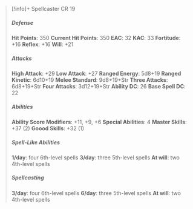 > [!info]+ Spellcaster CR 19
> ##### Defense
> **Hit Points**: 350
> **Current Hit Points**: 350
> **EAC**: 32
> **KAC**: 33
> **Fortitude**: +16
> **Reflex**: +16
> **Will**: +21
> ##### Attacks
> **High Attack**: +29
> **Low Attack**: +27
> **Ranged Energy**: 5d8+19
> **Ranged Kinetic**: 6d10+19
> **Melee Standard**: 9d8+19+Str
> **Three Attacks**: 6d8+19+Str
> **Four Attacks**: 3d12+19+Str
> **Ability DC**: 26
> **Base Spell DC**: 22
> ##### Abilities
> **Ability Score Modifiers**: +11, +9, +6
> **Special Abilities**: 4
> **Master Skills**: +37 (2)
> **Goood Skills**: +32 (1)
> ##### Spell-Like Abilities
> **1/day**: four 6th-level spells
> **3/day**: three 5th-level spells
> **At will**: two 4th-level spells
> ##### Spellcasting
> **3/day**: four 6th-level spells
> **6/day**: three 5th-level spells
> **At will**: two 4th-level spells
